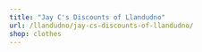 ```yaml
---
title: "Jay C's Discounts of Llandudno"
url: /llandudno/jay-cs-discounts-of-llandudno/
shop: clothes
---
```

